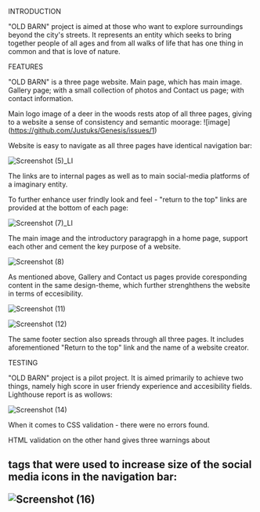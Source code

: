 
INTRODUCTION

"OLD BARN" project is aimed at those who want to explore surroundings beyond the city's streets.
It represents an entity which seeks to bring together people of all ages and from all walks of life that has one thing in common and that is love of nature.

FEATURES

"OLD BARN" is a three page website.
Main page, which has main image. Gallery page; with a small collection of photos and Contact us page;
with contact information.

Main logo image of a deer in the woods rests atop of all three pages, giving to a website a sense of consistency and semantic moorage:
![image]
(https://github.com/Justuks/Genesis/issues/1)


Website is easy to navigate as all three pages have identical navigation bar: 

![Screenshot (5)_LI](https://user-images.githubusercontent.com/93588907/146752744-c0af527c-a2b0-4c2d-abff-cdb5ee98baca.jpg)

The links are to internal pages as well as to main social-media platforms of a imaginary entity.


To further enhance user frindly look and feel - "return to the top" links are provided at the bottom of each page:

![Screenshot (7)_LI](https://user-images.githubusercontent.com/93588907/146753435-36f3c5fe-f07f-4a26-a5c2-6ce90553c56b.jpg)


The main image and the introductory paragrapgh in a home page, support each other and cement the key purpose of a website.

![Screenshot (8)](https://user-images.githubusercontent.com/93588907/146755090-4219dfa2-80de-4b20-b21d-27a1ea111e59.png)


As mentioned above, Gallery and Contact us pages provide coresponding content in the same design-theme, which further strenghthens the website in terms of eccesibility.

![Screenshot (11)](https://user-images.githubusercontent.com/93588907/146756934-8ee8ec26-e87c-422b-888c-167236bf36e0.png)

![Screenshot (12)](https://user-images.githubusercontent.com/93588907/146757184-a0dc4abc-5ad7-42a0-a7dc-1556d4831ce4.png)


The same footer section also spreads through all three pages. 
It includes aforementioned "Return to the top" link and the name of a website creator.


TESTING

"OLD BARN" project is a pilot project. It is aimed primarily to achieve two things, namely high score in user friendy experience and accesibility fields.
Lighthouse report is as wollows:

![Screenshot (14)](https://user-images.githubusercontent.com/93588907/146759049-de5596e0-a7ff-419b-aa49-261925c58cc1.png)

When it comes to CSS validation - there were no errors found.

HTML validation on the other hand gives three warnings about <h2> tags that were used to increase size of the social media icons in the navigation bar:

![Screenshot (16)](https://user-images.githubusercontent.com/93588907/146760000-8edc4383-892e-4fb0-be03-c25c41f3a9a6.png)














